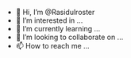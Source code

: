 - 👋 Hi, I’m @Rasidulroster
- 👀 I’m interested in ...
- 🌱 I’m currently learning ...
- 💞️ I’m looking to collaborate on ...
- 📫 How to reach me ...

<!---
Rasidulroster/Rasidulroster is a ✨ special ✨ repository because its `README.md` (this file) appears on your GitHub profile.
You can click the Preview link to take a look at your changes.
--->
